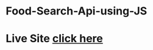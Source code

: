 # Food-Search-Api-using-JS

# Live Site [click here](https://jstutul.github.io/Food-Search-Api-using-JS/)
